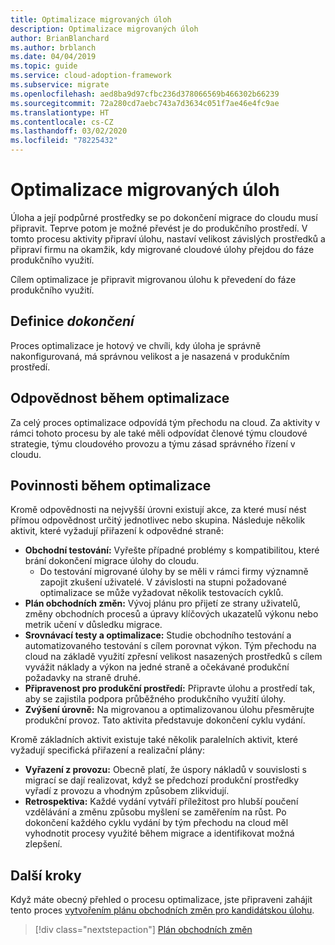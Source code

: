 ```yaml
---
title: Optimalizace migrovaných úloh
description: Optimalizace migrovaných úloh
author: BrianBlanchard
ms.author: brblanch
ms.date: 04/04/2019
ms.topic: guide
ms.service: cloud-adoption-framework
ms.subservice: migrate
ms.openlocfilehash: aed8ba9d97cfbc236d378066569b466302b66239
ms.sourcegitcommit: 72a280cd7aebc743a7d3634c051f7ae46e4fc9ae
ms.translationtype: HT
ms.contentlocale: cs-CZ
ms.lasthandoff: 03/02/2020
ms.locfileid: "78225432"
---
```

# <a name="optimize-migrated-workloads"></a>Optimalizace migrovaných úloh

Úloha a její podpůrné prostředky se po dokončení migrace do cloudu musí připravit. Teprve potom je možné převést je do produkčního prostředí. V tomto procesu aktivity připraví úlohu, nastaví velikost závislých prostředků a připraví firmu na okamžik, kdy migrované cloudové úlohy přejdou do fáze produkčního využití.

Cílem optimalizace je připravit migrovanou úlohu k převedení do fáze produkčního využití.

## <a name="definition-of-done"></a>Definice *dokončení*

Proces optimalizace je hotový ve chvíli, kdy úloha je správně nakonfigurovaná, má správnou velikost a je nasazená v produkčním prostředí.

## <a name="accountability-during-optimization"></a>Odpovědnost během optimalizace

Za celý proces optimalizace odpovídá tým přechodu na cloud. Za aktivity v rámci tohoto procesu by ale také měli odpovídat členové týmu cloudové strategie, týmu cloudového provozu a týmu zásad správného řízení v cloudu.

## <a name="responsibilities-during-optimization"></a>Povinnosti během optimalizace

Kromě odpovědnosti na nejvyšší úrovni existují akce, za které musí nést přímou odpovědnost určitý jednotlivec nebo skupina. Následuje několik aktivit, které vyžadují přiřazení k odpovědné straně:

- **Obchodní testování:** Vyřešte případné problémy s kompatibilitou, které brání dokončení migrace úlohy do cloudu.
  - Do testování migrované úlohy by se měli v rámci firmy významně zapojit zkušení uživatelé. V závislosti na stupni požadované optimalizace se může vyžadovat několik testovacích cyklů.
- **Plán obchodních změn:** Vývoj plánu pro přijetí ze strany uživatelů, změny obchodních procesů a úpravy klíčových ukazatelů výkonu nebo metrik učení v důsledku migrace.
- **Srovnávací testy a optimalizace:** Studie obchodního testování a automatizovaného testování s cílem porovnat výkon. Tým přechodu na cloud na základě využití zpřesní velikost nasazených prostředků s cílem vyvážit náklady a výkon na jedné straně a očekávané produkční požadavky na straně druhé.
- **Připravenost pro produkční prostředí:** Připravte úlohu a prostředí tak, aby se zajistila podpora průběžného produkčního využití úlohy.
- **Zvýšení úrovně:** Na migrovanou a optimalizovanou úlohu přesměrujte produkční provoz. Tato aktivita představuje dokončení cyklu vydání.

Kromě základních aktivit existuje také několik paralelních aktivit, které vyžadují specifická přiřazení a realizační plány:

- **Vyřazení z provozu:** Obecně platí, že úspory nákladů v souvislosti s migrací se dají realizovat, když se předchozí produkční prostředky vyřadí z provozu a vhodným způsobem zlikvidují.
- **Retrospektiva:** Každé vydání vytváří příležitost pro hlubší poučení vzdělávání a změnu způsobu myšlení se zaměřením na růst. Po dokončení každého cyklu vydání by tým přechodu na cloud měl vyhodnotit procesy využité během migrace a identifikovat možná zlepšení.

## <a name="next-steps"></a>Další kroky

Když máte obecný přehled o procesu optimalizace, jste připraveni zahájit tento proces [vytvořením plánu obchodních změn pro kandidátskou úlohu](./business-change-plan.md).

> [!div class="nextstepaction"]
> [Plán obchodních změn](./business-change-plan.md)
